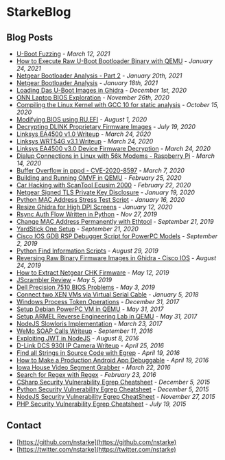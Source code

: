 # StarkeBlog

## Blog Posts

* [U-Boot Fuzzing](0044-u-boot-fuzzing.html) - _March 12, 2021_
* [How to Execute Raw U-Boot Bootloader Binary with QEMU](0043-qemu-system-execute-raw-binary-u-boot-image.html) - _January 24, 2021_
* [Netgear Bootloader Analysis - Part 2](0042-netgear-bootloader-analysis-part-2.html) - _January 20th, 2021_
* [Netgear Bootloader Analysis](0041-netgear-bootloader-analysis.html) - _January 18th, 2021_
* [Loading Das U-Boot Images in Ghidra](0040-loading-uboot-images-in-ghidra.html) - _December 1st, 2020_
* [ONN Laptop BIOS Exploration](0039-onn-laptop-bios-exploration.html) - _November 26th, 2020_
* [Compiling the Linux Kernel with GCC 10 for static analysis](0038-gcc-10-linux-kernel-analyzer.html) - _October 15, 2020_
* [Modifying BIOS using RU.EFI](0037-modifying-bios-using-ru-efi.html) - _August 1, 2020_
* [Decrypting DLINK Proprietary Firmware Images](0036-decrypting-dlink-proprietary-firmware-images.html) - _July 19, 2020_
* [Linksys EA4500 v1.0 Writeup](0035-linksys-ea4500-v1.0-writeup.html) - _March 24, 2020_
* [Linksys WRT54G v3.1 Writeup](0034-linksys-wrt54g-v3.1-writeup.html) - _March 24, 2020_
* [Linksys EA4500 v3.0 Device Firmware Decryption](0033-linksys-ea4500-device-firmware-decryption.html) - _March 24, 2020_
* [Dialup Connections in Linux with 56k Modems - Raspberry Pi](0032-dialup-connections-on-linux-raspberry-pi.html) - _March 14, 2020_
* [Buffer Overflow in pppd - CVE-2020-8597](0031-buffer-overflow-in-pppd-cve-2020-8597.html) - _March 7, 2020_
* [Building and Running OMVF in QEMU](0030-building-and-running-omvf-in-qemu.html) - _February 25, 2020_
* [Car Hacking with ScanTool Ecusim 2000](0029-car-hacking-with-ecusim-2000.html) - _February 22, 2020_
* [Netgear Signed TLS Private Key Disclosure](0028-netgear-signed-tls-private-key-disclosure.html) - _January 19, 2020_
* [Python MAC Address Stress Test Script](0027-python-mac-address-stress-test.html) - _January 16, 2020_
* [Resize Ghidra for High DPI Screens](0026-resize-ghidra-for-high-dpi-screens.html) - _January 12, 2020_
* [Rsync Auth Flow Written in Python](0025-rsync-auth-flow-in-python.html) - _Nov 27, 2019_
* [Change MAC Address Permanently with Ethtool](0024-ethtool-change-mac-address-permanently.html) - _September 21, 2019_
* [YardStick One Setup](0023-yardstick-one-setup.html) - _September 21, 2020_
* [Cisco IOS GDB RSP Debugger Script for PowerPC Models](0022-cisco-ios-gdb-rsp-debugger-script-powerpc.html) - _September 2, 2019_
* [Python Find Information Scripts](0021-python-find-information-scripts.html) - _August 29, 2019_
* [Reversing Raw Binary Firmware Images in Ghidra - Cisco IOS](0020-reversing-raw-binary-firmware-in-ghidra-cisco-ios.html) - _August 24, 2019_
* [How to Extract Netgear CHK Firmware](0019-netgear-extract-chk-firmware.html) - _May 12, 2019_
* [JScrambler Review](0018-jscrambler-review.html) - _May 5, 2019_
* [Dell Precision 7510 BIOS Problems](0017-dell-precision-bios-problem.html) - _May 3, 2019_
* [Connect two XEN VMs via Virtual Serial Cable](0016-connect-two-xen-vms-using-virtual-serial-cable.html) - _January 5, 2018_
* [Windows Process Token Operations](0015-windows-process-operations.html) - _December 31, 2017_
* [Setup Debian PowerPC VM in QEMU](0014-create-debian-powerpc-vm-in-qemu.html) - _May 31, 2017_
* [Setup ARMEL Reverse Engineering Lab in QEMU](0013-setup-armel-reverse-engineering-lab.html) - _May 31, 2017_
* [NodeJS Slowloris Implementation](0012-nodejs-slowloris-implementation.html) - _March 23, 2017_
* [WeMo SOAP Calls Writeup](0011-wemo-soap-calls-writeup.html) - _September 11, 2016_
* [Exploiting JWT in NodeJS](0010-exploit-jwt-nodejs.html) - _August 8, 2016_
* [D-Link DCS 930l IP Camera Writeup](0009-dlink-dcs-930l-writeup.html) - _April 25, 2016_
* [Find all Strings in Source Code with Egrep](0008-find-all-strings-in-source-code.html) - _April 19, 2016_
* [How to Make a Production Android App Debuggable](0007-how-to-make-production-android-app-debuggable.html) - _April 19, 2016_
* [Iowa House Video Segment Grabber](0006-iowa-house-video-grabber-script.html) - _March 22, 2016_
* [Search for Regex with Regex](0005-search-for-regex-with-regex.html) - _February 23, 2016_
* [CSharp Security Vulnerability Egrep Cheatsheet](0004-csharp-security-vulnerability-egrep-cheatsheet.html) - _December 5, 2015_
* [Python Security Vulnerability Egrep Cheatsheet](0003-python-security-vulnerability-egrep-cheatsheet.html) - _December 5, 2015_
* [NodeJS Security Vulnerability Egrep CheatSheet](0002-nodejs-security-vulnerability-egrep-cheatsheet.html) - _November 27, 2015_
* [PHP Security Vulnerability Egrep Cheatsheet](0001-php-security-vulnerability-egrep-cheatsheet.html) - _July 19, 2015_

## Contact

* [https://github.com/nstarke](https://github.com/nstarke)
* [https://twitter.com/nstarke](https://twitter.com/nstarke)
